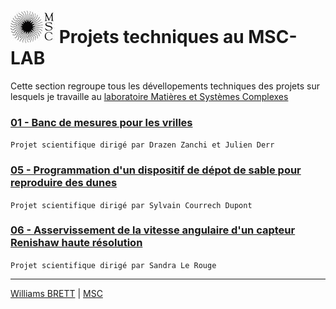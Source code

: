 #  ![MSC](https://github.com/williams040315/MSC-Lab/blob/main/99-Medias/logo_msc.jpg) Projets techniques au MSC-LAB
Cette section regroupe tous les dévellopements techniques des projets sur lesquels je travaille au [laboratoire Matières et Systèmes Complexes](http://www.msc.univ-paris-diderot.fr/)

### [01 - Banc de mesures pour les vrilles](https://github.com/williams040315/MSC-Lab/tree/main/01-Banc-de-mesure-vrille) 
`Projet scientifique dirigé par Drazen Zanchi et Julien Derr`

### [05 - Programmation d'un dispositif de dépot de sable pour reproduire des dunes](https://github.com/williams040315/MSC-Lab/tree/main/05-Depot-de-sable)
`Projet scientifique dirigé par Sylvain Courrech Dupont`

### [06 - Asservissement de la vitesse angulaire d'un capteur Renishaw haute résolution](https://github.com/williams040315/MSC-Lab/tree/main/06-Banc-de-rheologie)
`Projet scientifique dirigé par Sandra Le Rouge`

------------------------------------------------------------------------------------------------------------------------------------------
[Williams BRETT](williams.brett@univ-paris-diderot.fr) | [MSC](http://www.msc.univ-paris-diderot.fr/)
